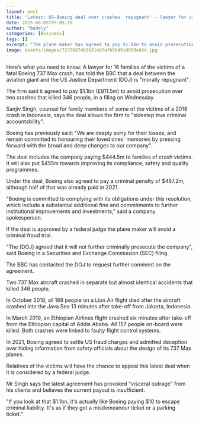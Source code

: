 ```yaml
---
layout: post
title: "Latest: US-Boeing deal over crashes 'repugnant' - lawyer for victims' families"
date: 2025-06-05T05:05:19
author: "badely"
categories: [Business]
tags: []
excerpt: "The plane maker has agreed to pay $1.1bn to avoid prosecution over two fatal crashes that killed 346 people."
image: assets/images/72756874b3b314d7afb5b491d959a43d.jpg
---
```


Here’s what you need to know: A lawyer for 16 families of the victims of a fatal Boeing 737 Max crash, has told the BBC that a deal between the aviation giant and the US Justice Department (DOJ) is "morally repugnant".

The firm said it agreed to pay $1.1bn (£811.5m) to avoid prosecution over two crashes that killed 346 people, in a filing on Wednesday.

Sanjiv Singh, counsel for family members of some of the victims of a 2018 crash in Indonesia, says the deal allows the firm to "sidestep true criminal accountability".

Boeing has previously said: "We are deeply sorry for their losses, and remain committed to honouring their loved ones' memories by pressing forward with the broad and deep changes to our company".

The deal includes the company paying $444.5m to families of crash victims. It will also put $455m towards improving its compliance, safety and quality programmes.

Under the deal, Boeing also agreed to pay a criminal penalty of $487.2m, although half of that was already paid in 2021.

"Boeing is committed to complying with its obligations under this resolution, which include a substantial additional fine and commitments to further institutional improvements and investments," said a company spokesperson. 

If the deal is approved by a federal judge the plane maker will avoid a criminal fraud trial.

"The [DOJ] agreed that it will not further criminally prosecute the company", said Boeing in a Securities and Exchange Commission (SEC) filing.

The BBC has contacted the DOJ to request further comment on the agreement.

Two 737 Max aircraft crashed in separate but almost identical accidents that killed 346 people.

In October 2018, all 189 people on a Lion Air flight died after the aircraft crashed into the Java Sea 13 minutes after take-off from Jakarta, Indonesia.

In March 2019, an Ethiopian Airlines flight crashed six minutes after take-off from the Ethiopian capital of Addis Ababa. All 157 people on-board were killed. Both crashes were linked to faulty flight control systems.

In 2021, Boeing agreed to settle US fraud charges and admitted deception over hiding information from safety officials about the design of its 737 Max planes.

Relatives of the victims will have the chance to appeal this latest deal when it is considered by a federal judge.

Mr Singh says the latest agreement has provoked "visceral outrage" from his clients and believes the current payout is insufficient.

"If you look at that $1.1bn, it's actually like Boeing paying $10 to escape criminal liability. It's as if they got a misdemeanour ticket or a parking ticket."

